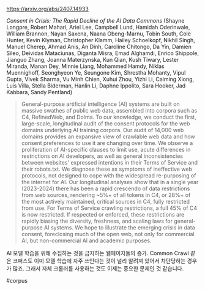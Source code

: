 https://arxiv.org/abs/2407.14933

*Consent in Crisis: The Rapid Decline of the AI Data Commons* (Shayne Longpre, Robert Mahari, Ariel Lee, Campbell Lund, Hamidah Oderinwale, William Brannon, Nayan Saxena, Naana Obeng-Marnu, Tobin South, Cole Hunter, Kevin Klyman, Christopher Klamm, Hailey Schoelkopf, Nikhil Singh, Manuel Cherep, Ahmad Anis, An Dinh, Caroline Chitongo, Da Yin, Damien Sileo, Deividas Mataciunas, Diganta Misra, Emad Alghamdi, Enrico Shippole, Jianguo Zhang, Joanna Materzynska, Kun Qian, Kush Tiwary, Lester Miranda, Manan Dey, Minnie Liang, Mohammed Hamdy, Niklas Muennighoff, Seonghyeon Ye, Seungone Kim, Shrestha Mohanty, Vipul Gupta, Vivek Sharma, Vu Minh Chien, Xuhui Zhou, Yizhi Li, Caiming Xiong, Luis Villa, Stella Biderman, Hanlin Li, Daphne Ippolito, Sara Hooker, Jad Kabbara, Sandy Pentland)

> General-purpose artificial intelligence (AI) systems are built on massive swathes of public web data, assembled into corpora such as C4, RefinedWeb, and Dolma. To our knowledge, we conduct the first, large-scale, longitudinal audit of the consent protocols for the web domains underlying AI training corpora. Our audit of 14,000 web domains provides an expansive view of crawlable web data and how consent preferences to use it are changing over time. We observe a proliferation of AI-specific clauses to limit use, acute differences in restrictions on AI developers, as well as general inconsistencies between websites' expressed intentions in their Terms of Service and their robots.txt. We diagnose these as symptoms of ineffective web protocols, not designed to cope with the widespread re-purposing of the internet for AI. Our longitudinal analyses show that in a single year (2023-2024) there has been a rapid crescendo of data restrictions from web sources, rendering ~5%+ of all tokens in C4, or 28%+ of the most actively maintained, critical sources in C4, fully restricted from use. For Terms of Service crawling restrictions, a full 45% of C4 is now restricted. If respected or enforced, these restrictions are rapidly biasing the diversity, freshness, and scaling laws for general-purpose AI systems. We hope to illustrate the emerging crisis in data consent, foreclosing much of the open web, not only for commercial AI, but non-commercial AI and academic purposes.

AI 모델 학습을 위해 수집하는 것을 금지하는 웹페이지들의 증가. Common Crawl 같은 코퍼스도 이미 모델 학습에 자주 쓰인다는 것이 널리 알려져 있어서 차단당하는 경우가 많죠. 그래서 자체 크롤러를 사용하는 것도 이제는 중요한 문제인 것 같습니다.

#corpus 
